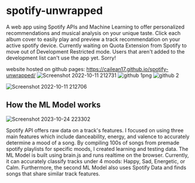 # spotify-unwrapped

A web app using Spotify APIs and Machine Learning to offer personalized recommendations and musical analysis on your unique taste.
Click each album cover to easily play and preview a track recommendation on your active spotify device. Currently waiting on Quota Extension from Spotify to move out of Development Restricted mode. Users that aren't added to the development list can't use the app yet. Sorry!

website hosted on github pages: https://cailean17.github.io/spotify-unwrapped/
![Screenshot 2022-10-11 212731](https://user-images.githubusercontent.com/55571023/195250808-b52da65e-c7af-44b3-8b67-84dddb9b828e.png)
![github 1png](https://user-images.githubusercontent.com/55571023/205805583-83b92428-54c3-4766-88a7-e34bf55b7dde.png)
![github 2](https://user-images.githubusercontent.com/55571023/205805600-399fec65-bba7-471d-a922-aa5e89ef2e3f.png)

![Screenshot 2022-10-11 212706](https://user-images.githubusercontent.com/55571023/195250806-039935b9-dbf2-4abf-bac3-a33ced6d3bd8.png)


## How the ML Model works
![Screenshot 2023-10-24 223302](https://github.com/cailean17/spotify-unwrapped/assets/55571023/5c838d54-0af6-4426-bb6d-27d73efe6328)


  Spotify API offers raw data on a track's features. I focused on using three main features which include danceability, energy, and valence to accurately determine a mood of a song. By compiling 100s of songs from premade spotify playlists for specific moods, I created learning and testing data. The ML Model is built using brain.js and runs realtime on the browser. Currently, it can accurately classify tracks under 4 moods: Happy, Sad, Energetic, or Calm. Furthermore, the second ML Model also uses Spotify Data and finds songs that share similar track features.
